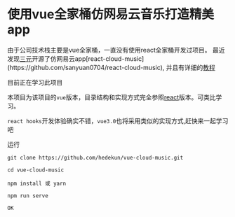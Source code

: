 # 使用vue全家桶仿网易云音乐打造精美app

由于公司技术栈主要是vue全家桶，一直没有使用react全家桶开发过项目。
最近发现[三元](https://github.com/sanyuan0704')开源了仿网易云app[react-cloud-music](https://github.com/sanyuan0704/react-cloud-music),
并且有详细的[教程]('https://sanyuan0704.github.io/react-cloud-music')

目前正在学习此项目

本项目为该项目的`vue`版本，目录结构和实现方式完全参照[react](https://github.com/sanyuan0704/react-cloud-music)版本。可类比学习。

`react hooks`开发体验确实不错，`vue3.0`也将采用类似的实现方式,赶快来一起学习吧

运行
```
git clone https://github.com/hedekun/vue-cloud-music.git

cd vue-cloud-music

npm install 或 yarn

npm run serve

OK
```


